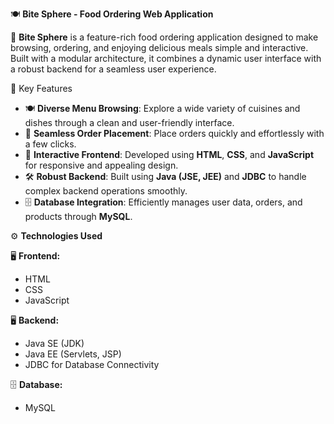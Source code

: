 🍽️ **Bite Sphere - Food Ordering Web Application**

🚀 **Bite Sphere** is a feature-rich food ordering application designed to make browsing, ordering, and enjoying delicious meals simple and interactive.
Built with a modular architecture, it combines a dynamic user interface with a robust backend for a seamless user experience.

🌟 Key Features

- 🍽️ **Diverse Menu Browsing**: Explore a wide variety of cuisines and dishes through a clean and user-friendly interface.
- 🛒 **Seamless Order Placement**: Place orders quickly and effortlessly with a few clicks.
- 🎨 **Interactive Frontend**: Developed using **HTML**, **CSS**, and **JavaScript** for responsive and appealing design.
- 🛠️ **Robust Backend**: Built using **Java (JSE, JEE)** and **JDBC** to handle complex backend operations smoothly.
- 🗄️ **Database Integration**: Efficiently manages user data, orders, and products through **MySQL**.


⚙️ **Technologies Used**

 🖥️ **Frontend:**
- HTML
- CSS
- JavaScript

🖥️ **Backend:**
- Java SE (JDK)
- Java EE (Servlets, JSP)
- JDBC for Database Connectivity

🗄️ **Database:**
- MySQL
